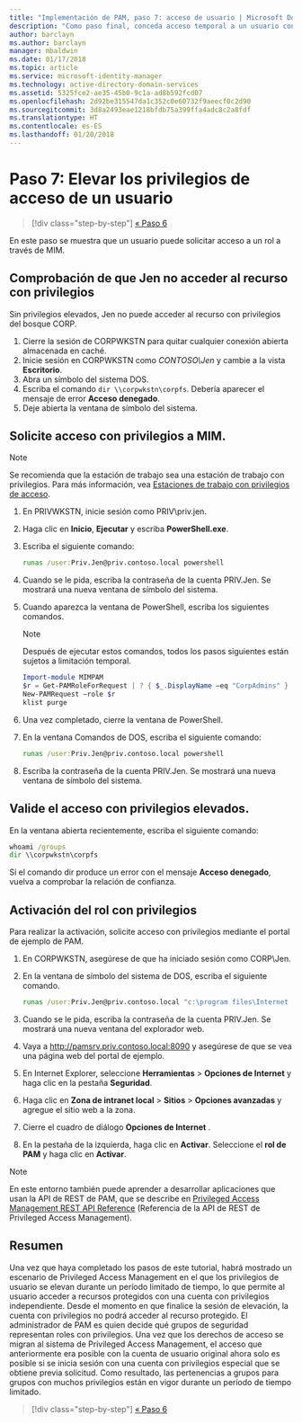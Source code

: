 ```yaml
---
title: "Implementación de PAM, paso 7: acceso de usuario | Microsoft Docs"
description: "Como paso final, conceda acceso temporal a un usuario con privilegios para comprobar que la implementación de Privileged Access Management se haya realizado correctamente."
author: barclayn
ms.author: barclayn
manager: mbaldwin
ms.date: 01/17/2018
ms.topic: article
ms.service: microsoft-identity-manager
ms.technology: active-directory-domain-services
ms.assetid: 5325fce2-ae35-45b0-9c1a-ad8b592fcd07
ms.openlocfilehash: 2d92be315547da1c352c0e60732f9aeecf0c2d90
ms.sourcegitcommit: 3d8a2493eae1218bfdb75a399ffa4adc8c2a8fdf
ms.translationtype: HT
ms.contentlocale: es-ES
ms.lasthandoff: 01/20/2018
---
```

# <a name="step-7--elevate-a-users-access"></a>Paso 7: Elevar los privilegios de acceso de un usuario

>[!div class="step-by-step"]
[« Paso 6](step-6-transition-group-to-pam.md)


En este paso se muestra que un usuario puede solicitar acceso a un rol a través de MIM.

## <a name="verify-that-jen-cannot-access-the-privileged-resource"></a>Comprobación de que Jen no acceder al recurso con privilegios

Sin privilegios elevados, Jen no puede acceder al recurso con privilegios del bosque CORP.

1. Cierre la sesión de CORPWKSTN para quitar cualquier conexión abierta almacenada en caché.
2. Inicie sesión en CORPWKSTN como *CONTOSO\Jen* y cambie a la vista **Escritorio**.
3. Abra un símbolo del sistema DOS.
4. Escriba el comando `dir \\corpwkstn\corpfs`. Debería aparecer el mensaje de error **Acceso denegado**.
5. Deje abierta la ventana de símbolo del sistema.

## <a name="request-privileged-access-from-mim"></a>Solicite acceso con privilegios a MIM.

> [!NOTE]
> Se recomienda que la estación de trabajo sea una estación de trabajo con privilegios.  Para más información, vea [Estaciones de trabajo con privilegios de acceso](https://docs.microsoft.com/windows-server/identity/securing-privileged-access/privileged-access-workstations).

1. En PRIVWKSTN, inicie sesión como PRIV\priv.jen.
2. Haga clic en **Inicio**, **Ejecutar** y escriba **PowerShell.exe**.
3. Escriba el siguiente comando:

    ```cmd
    runas /user:Priv.Jen@priv.contoso.local powershell
    ```

2. Cuando se le pida, escriba la contraseña de la cuenta PRIV.Jen. Se mostrará una nueva ventana de símbolo del sistema.
3. Cuando aparezca la ventana de PowerShell, escriba los siguientes comandos.

    > [!NOTE]
    > Después de ejecutar estos comandos, todos los pasos siguientes están sujetos a limitación temporal.

    ```PowerShell
    Import-module MIMPAM
    $r = Get-PAMRoleForRequest | ? { $_.DisplayName –eq "CorpAdmins" }
    New-PAMRequest –role $r
    klist purge
    ```

4. Una vez completado, cierre la ventana de PowerShell.
5. En la ventana Comandos de DOS, escriba el siguiente comando:

    ```cmd
    runas /user:Priv.Jen@priv.contoso.local powershell
    ```

6. Escriba la contraseña de la cuenta PRIV.Jen. Se mostrará una nueva ventana de símbolo del sistema.

## <a name="validate-the-elevated-access"></a>Valide el acceso con privilegios elevados.
En la ventana abierta recientemente, escriba el siguiente comando:

```cmd
whoami /groups
dir \\corpwkstn\corpfs
```

Si el comando dir produce un error con el mensaje **Acceso denegado**, vuelva a comprobar la relación de confianza.

## <a name="activate-the-privileged-role"></a>Activación del rol con privilegios

Para realizar la activación, solicite acceso con privilegios mediante el portal de ejemplo de PAM.

1. En CORPWKSTN, asegúrese de que ha iniciado sesión como CORP\Jen.
2. En la ventana de símbolo del sistema de DOS, escriba el siguiente comando.

    ```cmd
    runas /user:Priv.Jen@priv.contoso.local "c:\program files\Internet Explorer\iexplore.exe"
    ```

3. Cuando se le pida, escriba la contraseña de la cuenta PRIV.Jen. Se mostrará una nueva ventana del explorador web.
4. Vaya a http://pamsrv.priv.contoso.local:8090 y asegúrese de que se vea una página web del portal de ejemplo.
5. En Internet Explorer, seleccione **Herramientas** > **Opciones de Internet** y haga clic en la pestaña **Seguridad**.
6. Haga clic en **Zona de intranet local** > **Sitios** > **Opciones avanzadas** y agregue el sitio web a la zona.
7. Cierre el cuadro de diálogo **Opciones de Internet** .
8. En la pestaña de la izquierda, haga clic en **Activar**. Seleccione el **rol de PAM** y haga clic en **Activar**.

> [!Note]
> En este entorno también puede aprender a desarrollar aplicaciones que usan la API de REST de PAM, que se describe en [Privileged Access Management REST API Reference](/microsoft-identity-manager/reference/privileged-access-management-rest-api-reference) (Referencia de la API de REST de Privileged Access Management).

## <a name="summary"></a>Resumen

Una vez que haya completado los pasos de este tutorial, habrá mostrado un escenario de Privileged Access Management en el que los privilegios de usuario se elevan durante un período limitado de tiempo, lo que permite al usuario acceder a recursos protegidos con una cuenta con privilegios independiente. Desde el momento en que finalice la sesión de elevación, la cuenta con privilegios no podrá acceder al recurso protegido. El administrador de PAM es quien decide qué grupos de seguridad representan roles con privilegios. Una vez que los derechos de acceso se migran al sistema de Privileged Access Management, el acceso que anteriormente era posible con la cuenta de usuario original ahora solo es posible si se inicia sesión con una cuenta con privilegios especial que se obtiene previa solicitud. Como resultado, las pertenencias a grupos para grupos con muchos privilegios están en vigor durante un período de tiempo limitado.

>[!div class="step-by-step"]
[« Paso 6](step-6-transition-group-to-pam.md)
